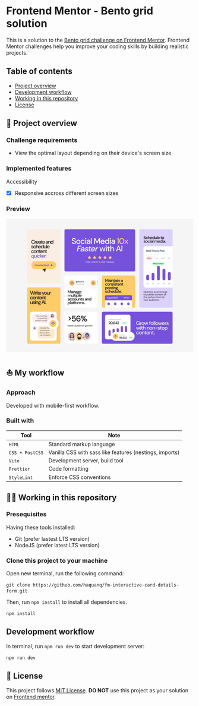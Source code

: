 # Frontend Mentor - Bento grid solution

This is a solution to the [Bento grid challenge on Frontend Mentor](https://www.frontendmentor.io/challenges/bento-grid-RMydElrlOj). Frontend Mentor challenges help you improve your coding skills by building realistic projects.

## Table of contents

- [Project overview](#rocket-project-overview)
- [Development workflow](#boat-development-workflow)
- [Working in this repository](#astronaut-working-in-this-repository)
- [License](#page_with_curl-license)

## :rocket: Project overview

### Challenge requirements

- View the optimal layout depending on their device's screen size

### Implemented features

Accessibility

- [x] Responsive accross different screen sizes

### Preview

![](./docs/design/desktop-design.jpg)

## :boat: My workflow

### Approach

Developed with mobile-first workflow.

### Built with

| Tool            | Note                                                    |
| --------------- | ------------------------------------------------------- |
| `HTML`          | Standard markup language                                |
| `CSS + PostCSS` | Vanilla CSS with sass like features (nestings, imports) |
| `Vite`          | Development server, build tool                          |
| `Prettier`      | Code formatting                                         |
| `StyleLint`     | Enforce CSS conventions                                 |

## :astronaut: Working in this repository

### Presequisites

Having these tools installed:

- Git (prefer lastest LTS version)
- NodeJS (prefer latest LTS version)

### Clone this project to your machine

Open new terminal, run the following command:

```
git clone https://github.com/haquanq/fm-interactive-card-details-form.git
```

Then, run `npm install` to install all dependencies.

```
npm install
```

## Development workflow

In terminal, run `npm run dev` to start development server:

```
npm run dev
```

## :page_with_curl: License

This project follows [MIT License](./LICENSE). **DO NOT** use this project as your solution on [Frontend mentor](https://www.frontendmentor.io/solutions).
